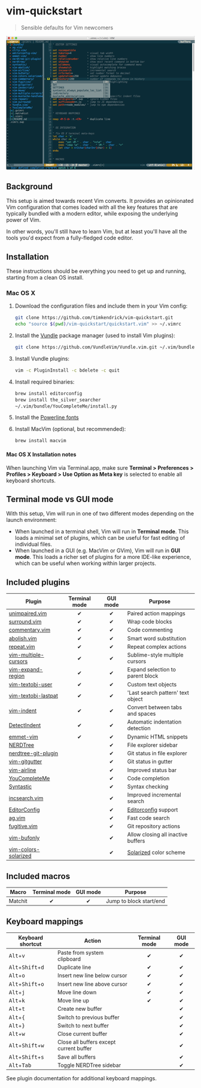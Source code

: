 # vim-quickstart

> Sensible defaults for Vim newcomers

![Screenshot](screenshot.png)

## Background

This setup is aimed towards recent Vim converts. It provides an opinionated Vim configuration that comes loaded with all the key features that are typically bundled with a modern editor, while exposing the underlying power of Vim.

In other words, you'll still have to learn Vim, but at least you'll have all the tools you'd expect from a fully-fledged code editor.


## Installation

These instructions should be everything you need to get up and running, starting from a clean OS install.

### Mac OS X

1. Download the configuration files and include them in your Vim config:

	```bash
	git clone https://github.com/timkendrick/vim-quickstart.git
	echo "source $(pwd)/vim-quickstart/quickstart.vim" >> ~/.vimrc
	```

2. Install the [Vundle](https://github.com/VundleVim/Vundle.vim) package manager (used to install Vim plugins):

	```bash
	git clone https://github.com/VundleVim/Vundle.vim.git ~/.vim/bundle/Vundle.vim
	```

3. Install Vundle plugins:

	```bash
	vim -c PluginInstall -c bdelete -c quit
	```

4. Install required binaries:

	```bash
	brew install editorconfig
	brew install the_silver_searcher
	~/.vim/bundle/YouCompleteMe/install.py
	```

5. Install the [Powerline fonts](https://github.com/powerline/fonts/archive/master.zip)

6. Install MacVim (optional, but recommended):

	```bash
	brew install macvim
	```

#### Mac OS X Installation notes

When launching Vim via Terminal.app, make sure **Terminal > Preferences > Profiles > Keyboard > Use Option as Meta key** is selected to enable all keyboard shortcuts.


## Terminal mode vs GUI mode

With this setup, Vim will run in one of two different modes depending on the launch environment:

- When launched in a terminal shell, Vim will run in **Terminal mode**. This loads a minimal set of plugins, which can be useful for fast editing of individual files.
- When launched in a GUI (e.g. MacVim or GVim), Vim will run in **GUI mode**. This loads a richer set of plugins for a more IDE-like experience, which can be useful when working within larger projects.


## Included plugins

| Plugin | Terminal mode | GUI mode | Purpose |
| ------ | :-----------: | :------: | ------- |
| [unimpaired.vim](https://github.com/tpope/vim-unimpaired) | ✔︎ | ✔︎ | Paired action mappings |
| [surround.vim](https://github.com/tpope/vim-surround) | ✔︎ | ✔︎ | Wrap code blocks |
| [commentary.vim](https://github.com/tpope/vim-commentary) | ✔︎ | ✔︎ | Code commenting |
| [abolish.vim](https://github.com/tpope/vim-abolish) | ✔︎ | ✔︎ | Smart word substitution |
| [repeat.vim](https://github.com/tpope/vim-repeat) | ✔︎ | ✔︎ | Repeat complex actions |
| [vim-multiple-cursors](https://github.com/terryma/vim-multiple-cursors) | ✔︎ | ✔︎ | Sublime-style multiple cursors |
| [vim-expand-region](https://github.com/terryma/vim-expand-region) | ✔︎ | ✔︎ | Expand selection to parent block |
| [vim-textobj-user](https://github.com/kana/vim-textobj-user) | ✔︎ | ✔︎ | Custom text objects |
| [vim-textobj-lastpat](https://github.com/kana/vim-textobj-lastpat) | ✔︎ | ✔︎ | 'Last search pattern' text object |
| [vim-indent](https://github.com/timkendrick/vim-indent) | ✔︎ | ✔︎ | Convert between tabs and spaces |
| [DetectIndent](https://github.com/roryokane/detectindent) | ✔︎ | ✔︎ | Automatic indentation detection |
| [emmet-vim](https://github.com/mattn/emmet-vim) | ✔︎ | ✔︎ | Dynamic HTML snippets |
| [NERDTree](https://github.com/scrooloose/nerdtree) | | ✔︎ | File explorer sidebar |
| [nerdtree-git-plugin](https://github.com/Xuyuanp/nerdtree-git-plugin) | | ✔︎ | Git status in file explorer |
| [vim-gitgutter](https://github.com/airblade/vim-gitgutter) | | ✔︎ | Git status in gutter |
| [vim-airline](https://github.com/bling/vim-airline) | | ✔︎ | Improved status bar |
| [YouCompleteMe](https://github.com/Valloric/YouCompleteMe) | | ✔︎ | Code completion |
| [Syntastic](https://github.com/scrooloose/syntastic) | | ✔︎ | Syntax checking |
| [incsearch.vim](https://github.com/haya14busa/incsearch.vim) | | ✔︎ | Improved incremental search |
| [EditorConfig](https://github.com/editorconfig/editorconfig-vim) | | ✔︎ | [Editorconfig](http://editorconfig.org/) support |
| [ag.vim](https://github.com/rking/ag.vim) | | ✔︎ | Fast code search |
| [fugitive.vim](https://github.com/tpope/vim-fugitive) | | ✔︎ | Git repository actions |
| [vim-bufonly](https://github.com/schickling/vim-bufonly) | | ✔︎ | Allow closing all inactive buffers |
| [vim-colors-solarized](https://github.com/altercation/vim-colors-solarized) | | ✔︎ | [Solarized](http://ethanschoonover.com/solarized) color scheme |


## Included macros

| Macro | Terminal mode | GUI mode | Purpose |
| ----- | :-----------: | :------: | ------- |
| Matchit | ✔︎ | ✔︎ | Jump to block start/end |



## Keyboard mappings

| Keyboard shortcut | Action | Terminal mode | GUI mode |
| ----------------- | ------ | :-----------: | :------: |
| <kbd>Alt</kbd>+<kbd>v</kbd> | Paste from system clipboard | ✔︎ | ✔︎ |
| <kbd>Alt</kbd>+<kbd>Shift</kbd>+<kbd>d</kbd> | Duplicate line | ✔︎ | ✔︎ |
| <kbd>Alt</kbd>+<kbd>o</kbd> | Insert new line below cursor | ✔︎ | ✔︎ |
| <kbd>Alt</kbd>+<kbd>Shift</kbd>+<kbd>o</kbd> | Insert new line above cursor | ✔︎ | ✔︎ |
| <kbd>Alt</kbd>+<kbd>j</kbd> | Move line down | ✔︎ | ✔︎ |
| <kbd>Alt</kbd>+<kbd>k</kbd> | Move line up | ✔︎ | ✔︎ |
| <kbd>Alt</kbd>+<kbd>t</kbd> | Create new buffer | | ✔︎ |
| <kbd>Alt</kbd>+<kbd>{</kbd> | Switch to previous buffer | | ✔︎ |
| <kbd>Alt</kbd>+<kbd>}</kbd> | Switch to next buffer | | ✔︎ |
| <kbd>Alt</kbd>+<kbd>w</kbd> | Close current buffer | | ✔︎ |
| <kbd>Alt</kbd>+<kbd>Shift</kbd>+<kbd>w</kbd> | Close all buffers except current buffer | | ✔︎ |
| <kbd>Alt</kbd>+<kbd>Shift</kbd>+<kbd>s</kbd> | Save all buffers | | ✔︎ |
| <kbd>Alt</kbd>+<kbd>Tab</kbd> | Toggle NERDTree sidebar | | ✔︎ |

See plugin documentation for additional keyboard mappings.
